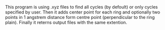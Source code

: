 This program is using .xyz files to find all cycles (by defoult) or only cycles specified by user. 
Then it adds center point for each ring and optionally two points in 1 angstrem distance form centre point (perpendicular to the ring plain).
Finally it reterns output files with the same extention.
